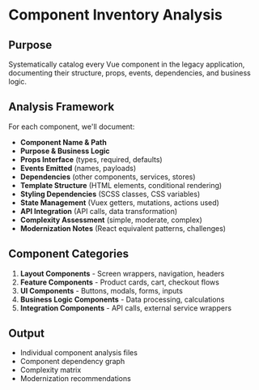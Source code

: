 # Component Inventory Analysis

## Purpose
Systematically catalog every Vue component in the legacy application, documenting their structure, props, events, dependencies, and business logic.

## Analysis Framework
For each component, we'll document:
- **Component Name & Path**
- **Purpose & Business Logic**
- **Props Interface** (types, required, defaults)
- **Events Emitted** (names, payloads)
- **Dependencies** (other components, services, stores)
- **Template Structure** (HTML elements, conditional rendering)
- **Styling Dependencies** (SCSS classes, CSS variables)
- **State Management** (Vuex getters, mutations, actions used)
- **API Integration** (API calls, data transformation)
- **Complexity Assessment** (simple, moderate, complex)
- **Modernization Notes** (React equivalent patterns, challenges)

## Component Categories
1. **Layout Components** - Screen wrappers, navigation, headers
2. **Feature Components** - Product cards, cart, checkout flows
3. **UI Components** - Buttons, modals, forms, inputs
4. **Business Logic Components** - Data processing, calculations
5. **Integration Components** - API calls, external service wrappers

## Output
- Individual component analysis files
- Component dependency graph
- Complexity matrix
- Modernization recommendations
